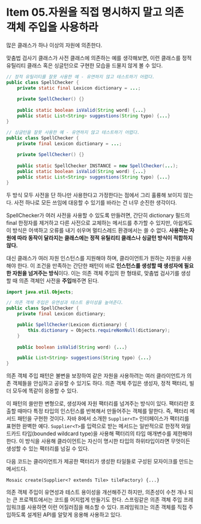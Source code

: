 # Item 05.자원을 직접 명시하지 말고 의존 객체 주입을 사용하라

많은 클래스가 하나 이상의 자원에 의존한다.

맞춤법 검사기 클래스가 사전 클래스에 의존하는 예를 생각해보면, 이런 클래스를 정적 유틸리티 클래스 혹은 싱글턴으로 구현한 모습을 드물지 않게 볼 수 있다.

```java
// 정적 유틸리티를 잘못 사용한 예 - 유연하지 않고 테스트하기 어렵다.
public class SpellChecker {
    private static final Lexicon dictionary = ...;
    
    private SpellChecker() {}
    
    public static boolean isValid(String word) {...}
    public static List<String> suggestions(String typo) {...}
}
```

```java
// 싱글턴을 잘못 사용한 예 - 유연하지 않고 테스트하기 어렵다.
public class SpellChecker {
    private final Lexicon dictionary = ...;
    
    private SpellChecker() {}
    
    public static SpellChecker INSTANCE = new SpellChecker(...);
    public static boolean isValid(String word) {...}
    public static List<String> suggestions(String typo) {...}
}
```

두 방식 모두 사전을 단 하나만 사용한다고 가정한다는 점에서 그리 훌륭해 보이지 않는다.
사전 하나로 모든 쓰임에 대응할 수 있기를 바라는 건 너무 순진한 생각이다.

SpellChecker가 여러 사전을 사용할 수 있도록 만들려면, 간단히 dictionary 필드의 final 한정자를 제거하고 다른 사전으로 교체하는 메서드를 추가할 수 있지만, 아쉽게도 이 방식은 어색하고 오류를 내기 쉬우며 멀티스레드 환경에서는 쓸 수 없다. **사용하는 자원에 따라 동작이 달라지는 클래스에는 정적 유틸리티 클래스나 싱글턴 방식이 적합하지 않다.**

대신 클래스가 여러 자원 인스턴스를 지원해야 하며, 클라이언트가 원하는 자원을 사용해야 한다. 이 조건을 만족하는 간단한 패턴이 바로 **인스턴스를 생성할 때 생성자에 필요한 자원을 넘겨주는 방식**이다. 이는 의존 객체 주입의 한 형태로, 맞춤법 검사기를 생성할 때 의존 객체인 사전을 **주입**해주면 된다.

```java
import java.util.Objects;

// 의존 객체 주입은 유연성과 테스트 용이성을 높여준다.
public class SpellChecker {
    private final Lexicon dictionary;

    public SpellChecker(Lexicon dictionary) {
        this.dictionary = Objects.requireNonNull(dictionary);
    }
    
    public boolean isValid(String word) {...}

    public List<String> suggestions(String typo) {...}
}
```

의존 객체 주입 패턴은 불변을 보장하여 같은 자원을 사용하려는 여러 클라이언트가 의존 객체들을 안심하고 공유할 수 있기도 하다. 의존 객체 주입은 생성자, 정적 팩터리, 빌더 모두에 똑같이 응용할 수 있다.

이 패턴의 쓸만한 변형으로, 생성자에 자원 팩터리를 넘겨주는 방식이 있다. 팩터리란 호출할 때마다 특정 타입의 인스턴스를 반복해서 만들어주는 객체를 말한다. 즉, 팩터리 메서드 패턴을 구현한 것이다. 자바 8에서 소개한 `Supplier<T>` 인터페이스가 팩터리를 표현한 완벽한 예다. `Supplier<T>`를 입력으로 받는 메서드는 일반적으로 한정적 와일드카드 타입(bounded wildcard type)을 사용해 팩터리의 타입 매개변수를 제한해야 한다. 이 방식을 사용해 클라이언트는 자신이 명시한 타입의 하위타입이라면 무엇이든 생성할 수 있는 팩터리를 넘길 수 있다.

다음 코드는 클라이언트가 제공한 팩터리가 생성한 타일들로 구성된 모자이크를 만드는 메서드다.

`Mosaic create(Supplier<? extends Tile> tileFactory) {...}`

의존 객체 주입이 유연성과 테스트 용이성을 개선해주긴 하지만, 의존성이 수천 개나 되는 큰 프로젝트에서는 코드를 어지럽게 만들기도 한다. 스프링같은 의존 객체 주입 프레임워크를 사용하면 이런 어질러짐을 해소할 수 있다. 프레임워크는 의존 객체를 직접 주입하도록 설계된 API를 알맞게 응용해 사용하고 있다.

